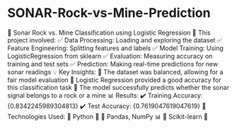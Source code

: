 # SONAR-Rock-vs-Mine-Prediction
🚀 Sonar Rock vs. Mine Classification using Logistic Regression 🎯
This project involved:
✅ Data Processing: Loading and exploring the dataset
✅ Feature Engineering: Splitting features and labels
✅ Model Training: Using LogisticRegression from sklearn
✅ Evaluation: Measuring accuracy on training and test sets
✅ Prediction: Making real-time predictions for new sonar readings
💡 Key Insights:
🔹 The dataset was balanced, allowing for a fair model evaluation
🔹 Logistic Regression provided a good accuracy for this classification task
🔹 The model successfully predicts whether the sonar signal belongs to a rock or a mine
📊 Results:
✔️ Training Accuracy: {0.8342245989304813}
✔️ Test Accuracy: {0.7619047619047619}
🔎 Technologies Used:
🔹 Python 🐍
🔹 Pandas, NumPy 📊
🔹 Scikit-learn 🤖
